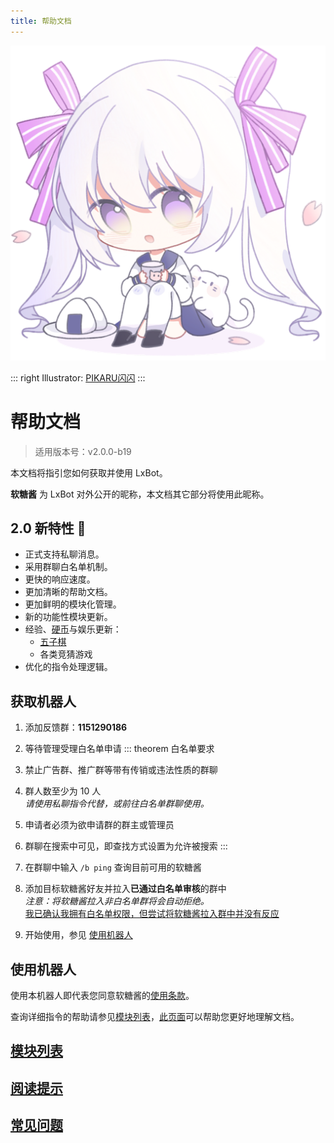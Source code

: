 ```yaml
---
title: 帮助文档
---
```


<img src="./logo.png" alt="logo" class="main-logo">
<style>
.custom-block.right>p:nth-child(1) {
	margin: 0;
}
</style>

::: right
Illustrator: [PIKARU闪闪](https://bcy.net/u/104986737835)
:::

# 帮助文档
> 适用版本号：v2.0.0-b19

本文档将指引您如何获取并使用 LxBot。

**软糖酱** 为 LxBot 对外公开的昵称，本文档其它部分将使用此昵称。

## 2.0 新特性 :tada:
- 正式支持私聊消息。
- 采用群聊白名单机制。
- 更快的响应速度。
- 更加清晰的帮助文档。
- 更加鲜明的模块化管理。
- 新的功能性模块更新。
- 经验、[硬币](/coin/)与娱乐更新：
  - [五子棋](/module/gobang/)
  - 各类竞猜游戏
- 优化的指令处理逻辑。

## 获取机器人
1. 添加反馈群：**1151290186**
2. 等待管理受理白名单申请
::: theorem 白名单要求
1. 禁止广告群、推广群等带有传销或违法性质的群聊
2. 群人数至少为 10 人
   <br>*请使用私聊指令代替，或前往白名单群聊使用。*
3. 申请者必须为欲申请群的群主或管理员
4. 群聊在搜索中可见，即查找方式设置为允许被搜索
:::

3. 在群聊中输入 `/b ping` 查询目前可用的软糖酱
4. 添加目标软糖酱好友并拉入**已通过白名单审核**的群中
   <br>*注意：将软糖酱拉入非白名单群将会自动拒绝。*
   <br>[我已确认我拥有白名单权限，但尝试将软糖酱拉入群中并没有反应](/faq/#我已确认我拥有白名单权限-但尝试将软糖酱拉入群中并没有反应)
5. 开始使用，参见 [使用机器人](./#使用机器人)

## 使用机器人
使用本机器人即代表您同意软糖酱的[使用条款](https://bot.lxns.org/about/)。

查询详细指令的帮助请参见[模块列表](/module/)，[此页面](/tips/)可以帮助您更好地理解文档。

## [模块列表](/module/)

## [阅读提示](/tips/)

## [常见问题](/faq/)